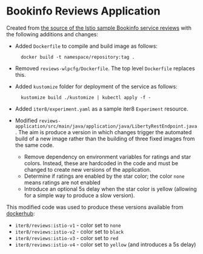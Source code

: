 # Bookinfo Reviews Application

Created from [the source of the Istio sample Bookinfo service reviews](https://github.com/istio/istio/tree/master/samples/bookinfo/src/reviews) with the following additions and changes:

- Added `Dockerfile` to compile and build image as follows:

        docker build -t namespace/repository:tag .

- Removed `reviews-wlpcfg/Dockerfile`. The top level `Dockerfile` replaces this.
- Added `kustomize` folder for deployment of the service as follows:

        kustomize build ./kustomize | kubectl apply -f -

- Added `iter8/experiment.yaml` as a sample iter8 `Experiment` resource.
- Modified `reviews-application/src/main/java/application/java/LibertyRestEndpoint.java`. The aim is produce a version in which changes trigger the automated build of a new image rather than the building of three fixed images from the same code.
    - Remove dependency on environment variables for ratings and star colors. Instead, these are hardcoded in the code and must be changed to create new versions of the application. 
    - Determine if ratings are enabled by the star color; the color `none` means ratings are not enabled
    - Introduce an optional 5s delay when the star color is yellow (allowing for a simple way to produce a slow version).

This modified code was used to produce these versions available from [dockerhub](https://cloud.docker.com/u/iter8/repository/docker/iter8/reviews):

- `iter8/reviews:istio-v1` - color set to `none`
- `iter8/reviews:istio-v2` - color set to `black`
- `iter8/reviews:istio-v3` - color set to `red`
- `iter8/reviews:istio-v4` - color set to `yellow` (and introduces a 5s delay)
